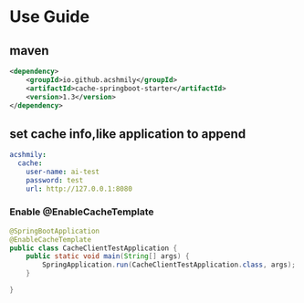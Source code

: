 # Use Guide

## maven
```xml
<dependency>
    <groupId>io.github.acshmily</groupId>
    <artifactId>cache-springboot-starter</artifactId>
    <version>1.3</version>
</dependency>


```

## set cache info,like application to append

```yaml
acshmily:
  cache:
    user-name: ai-test
    password: test
    url: http://127.0.0.1:8080
```

### Enable @EnableCacheTemplate
```java
@SpringBootApplication
@EnableCacheTemplate
public class CacheClientTestApplication {
    public static void main(String[] args) {
        SpringApplication.run(CacheClientTestApplication.class, args);
    }

}
```